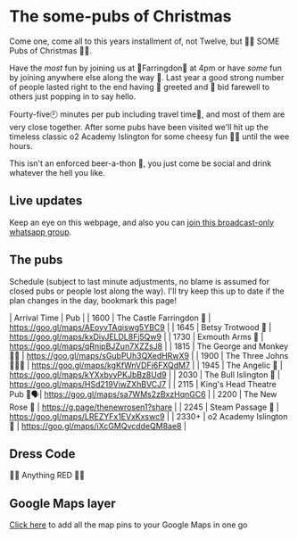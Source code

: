 # The some-pubs of Christmas

Come one, come all to this years installment of, not Twelve, but 🎅🎅 SOME Pubs of Christmas 🎄🎄.
 
Have the _most_ fun by joining us at 🚉Farringdon🚉 at 4pm or have _some_ fun by joining anywhere else along the way 🚏. Last year a good strong number of people lasted right to the end having 👋 greeted and 👋 bid farewell to others just popping in to say hello.
 
Fourty-five🕘 minutes per pub including travel time🚏, and most of them are very close together. After some pubs have been visited we'll hit up the timeless classic o2 Academy Islington for some cheesy fun 🕺💃 until the wee hours.

This isn't an enforced beer-a-thon 🍺, you just come be social and drink whatever the hell you like.

## Live updates

Keep an eye on this webpage, and also you can [join this broadcast-only whatsapp group](https://chat.whatsapp.com/BiYZNJ4iZNfF8eAdNjRzGQ).
 
## The pubs

Schedule (subject to last minute adjustments, no blame is assumed for closed pubs or people lost along the way). I'll try keep this up to date if the plan changes in the day, bookmark this page!

| Arrival Time | Pub |
| 1600 | The Castle Farringdon 🏰 | https://goo.gl/maps/AEoyvTAqiswg5YBC9 |
| 1645 | Betsy Trotwood 💃 | https://goo.gl/maps/kxDiyJELDL8Fj5Qw9 |
| 1730 | Exmouth Arms 💪 | https://goo.gl/maps/qRnipBJZun7XZZsJ8 |
| 1815 | The George and Monkey 🤴🐒 | https://goo.gl/maps/sGubPUh3QXedHRwX9 |
| 1900 | The Three Johns 👨👨👨 | https://goo.gl/maps/kgKfWnVDFi6FXQdM7 |
| 1945 | The Angelic 👼 | https://goo.gl/maps/kYXxbyyPKJbBz8Ud9 |
| 2030 | The Bull Islington 🐂 | https://goo.gl/maps/HSd219ViwZXhBVCJ7 |
| 2115 | King's Head Theatre Pub 🤴🗣️| https://goo.gl/maps/sa7WMs2zBxzHqnGC6 |
| 2200 | The New Rose 🌹 | https://g.page/thenewrosen1?share |
| 2245 | Steam Passage 🚂 | https://goo.gl/maps/LREZYFx1EVxKxswc9 |
| 2330+ | o2 Academy Islington 🎼 | https://goo.gl/maps/iXcGMQvcddeQM8ae8 |

## Dress Code

🎅🤶 Anything RED 🤶🎅

## Google Maps layer

[Click here](https://www.google.com/maps/d/u/0/edit?mid=1ezHFp2DtdPSRaW7eTfOY9w4ri9UUlw4P&ll=51.53054824351682%2C-0.10930892066414799&z=14) to add all the map pins to your Google Maps in one go
